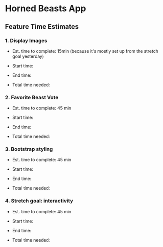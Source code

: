 # Horned Beasts App

## Feature Time Estimates

### 1. Display Images

- Est. time to complete: 15min (because it's mostly set up from the stretch goal yesterday)

- Start time:

- End time:

- Total time needed:

### 2. Favorite Beast Vote

- Est. time to complete: 45 min

- Start time:

- End time:

- Total time needed:

### 3. Bootstrap styling

- Est. time to complete: 45 min

- Start time:

- End time:

- Total time needed:

### 4. Stretch goal: interactivity

- Est. time to complete: 45 min

- Start time:

- End time:

- Total time needed: